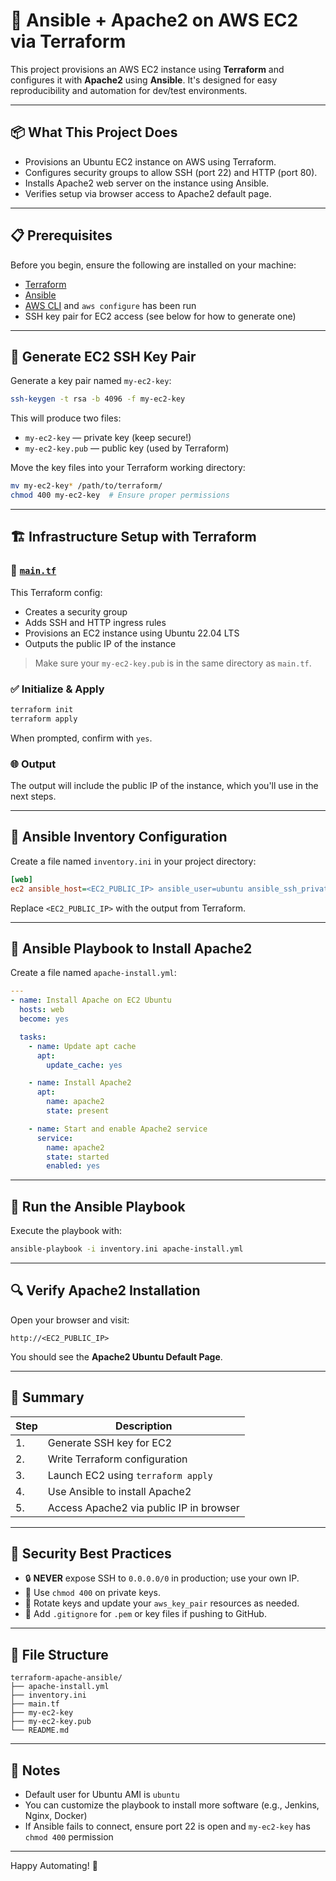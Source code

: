 # 🚀 Ansible + Apache2 on AWS EC2 via Terraform

This project provisions an AWS EC2 instance using **Terraform** and configures it with **Apache2** using **Ansible**. It's designed for easy reproducibility and automation for dev/test environments.

---

## 📦 What This Project Does

- Provisions an Ubuntu EC2 instance on AWS using Terraform.
- Configures security groups to allow SSH (port 22) and HTTP (port 80).
- Installs Apache2 web server on the instance using Ansible.
- Verifies setup via browser access to Apache2 default page.

---

## 📋 Prerequisites

Before you begin, ensure the following are installed on your machine:

- [Terraform](https://www.terraform.io/downloads)
- [Ansible](https://docs.ansible.com/ansible/latest/installation_guide/intro_installation.html)
- [AWS CLI](https://docs.aws.amazon.com/cli/latest/userguide/install-cliv2.html) and `aws configure` has been run
- SSH key pair for EC2 access (see below for how to generate one)

---

## 🔑 Generate EC2 SSH Key Pair

Generate a key pair named `my-ec2-key`:

```bash
ssh-keygen -t rsa -b 4096 -f my-ec2-key
```

This will produce two files:
- `my-ec2-key` — private key (keep secure!)
- `my-ec2-key.pub` — public key (used by Terraform)

Move the key files into your Terraform working directory:

```bash
mv my-ec2-key* /path/to/terraform/
chmod 400 my-ec2-key  # Ensure proper permissions
```

---

## 🏗️ Infrastructure Setup with Terraform

### 📁 [`main.tf`](../Terraform/Ubuntu%20EC2%20Instance%20create(main.tf))

This Terraform config:
- Creates a security group
- Adds SSH and HTTP ingress rules
- Provisions an EC2 instance using Ubuntu 22.04 LTS
- Outputs the public IP of the instance

> Make sure your `my-ec2-key.pub` is in the same directory as `main.tf`.

### ✅ Initialize & Apply

```bash
terraform init
terraform apply
```

When prompted, confirm with `yes`.

### 🌐 Output

The output will include the public IP of the instance, which you'll use in the next steps.

---

## 📁 Ansible Inventory Configuration

Create a file named `inventory.ini` in your project directory:

```ini
[web]
ec2 ansible_host=<EC2_PUBLIC_IP> ansible_user=ubuntu ansible_ssh_private_key_file=./my-ec2-key
```

Replace `<EC2_PUBLIC_IP>` with the output from Terraform.

---

## 📜 Ansible Playbook to Install Apache2

Create a file named `apache-install.yml`:

```yaml
---
- name: Install Apache on EC2 Ubuntu
  hosts: web
  become: yes

  tasks:
    - name: Update apt cache
      apt:
        update_cache: yes

    - name: Install Apache2
      apt:
        name: apache2
        state: present

    - name: Start and enable Apache2 service
      service:
        name: apache2
        state: started
        enabled: yes
```

---

## 🚀 Run the Ansible Playbook

Execute the playbook with:

```bash
ansible-playbook -i inventory.ini apache-install.yml
```

---

## 🔍 Verify Apache2 Installation

Open your browser and visit:

```
http://<EC2_PUBLIC_IP>
```

You should see the **Apache2 Ubuntu Default Page**.

---

## 🧠 Summary

| Step | Description |
|------|-------------|
| 1. | Generate SSH key for EC2 |
| 2. | Write Terraform configuration |
| 3. | Launch EC2 using `terraform apply` |
| 4. | Use Ansible to install Apache2 |
| 5. | Access Apache2 via public IP in browser |

---

## 🔐 Security Best Practices

- 🔒 **NEVER** expose SSH to `0.0.0.0/0` in production; use your own IP.
- 📁 Use `chmod 400` on private keys.
- 🔁 Rotate keys and update your `aws_key_pair` resources as needed.
- 🔐 Add `.gitignore` for `.pem` or key files if pushing to GitHub.

---

## 📂 File Structure

```
terraform-apache-ansible/
├── apache-install.yml
├── inventory.ini
├── main.tf
├── my-ec2-key
├── my-ec2-key.pub
└── README.md
```

---

## 📌 Notes

- Default user for Ubuntu AMI is `ubuntu`
- You can customize the playbook to install more software (e.g., Jenkins, Nginx, Docker)
- If Ansible fails to connect, ensure port 22 is open and `my-ec2-key` has `chmod 400` permission

---

Happy Automating! 🎯
